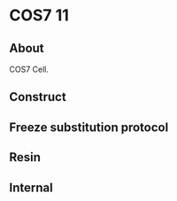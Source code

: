 # COS7 11

## About
COS7 Cell.

## Construct


## Freeze substitution protocol


## Resin


## Internal
